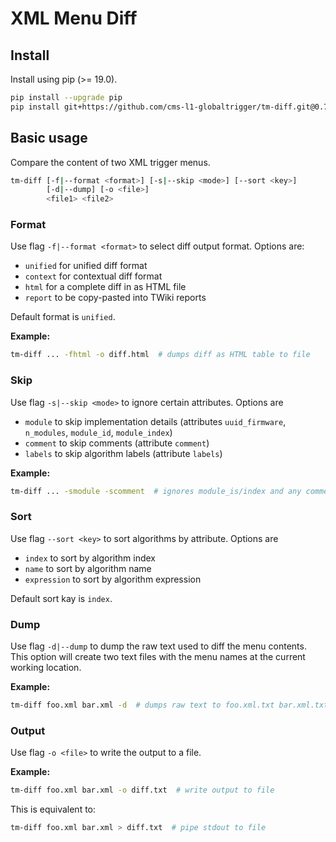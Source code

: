 XML Menu Diff
=============

## Install

Install using pip (>= 19.0).

```bash
pip install --upgrade pip
pip install git+https://github.com/cms-l1-globaltrigger/tm-diff.git@0.7.3
```

## Basic usage

Compare the content of two XML trigger menus.

```bash
tm-diff [-f|--format <format>] [-s|--skip <mode>] [--sort <key>]
        [-d|--dump] [-o <file>]
        <file1> <file2>
```

### Format

Use flag `-f|--format <format>` to select diff output format. Options are:

 * `unified` for unified diff format
 * `context` for contextual diff format
 * `html` for a complete diff in as HTML file
 * `report` to be copy-pasted into TWiki reports

Default format is `unified`.

**Example:**

```bash
tm-diff ... -fhtml -o diff.html  # dumps diff as HTML table to file
```

### Skip

Use flag `-s|--skip <mode>` to ignore certain attributes. Options are

 * `module` to skip implementation details (attributes `uuid_firmware`, `n_modules`, `module_id`, `module_index`)
 * `comment` to skip comments (attribute `comment`)
 * `labels` to skip algorithm labels (attribute `labels`)

**Example:**

```bash
tm-diff ... -smodule -scomment  # ignores module_is/index and any comments
```

### Sort

Use flag `--sort <key>` to sort algorithms by attribute. Options are

 * `index` to sort by algorithm index
 * `name` to sort by algorithm name
 * `expression` to sort by algorithm expression

Default sort kay is `index`.

### Dump

Use flag `-d|--dump` to dump the raw text used to diff the menu contents. This
option will create two text files with the menu names at the current working location.

**Example:**

```bash
tm-diff foo.xml bar.xml -d  # dumps raw text to foo.xml.txt bar.xml.txt
```

### Output

Use flag `-o <file>` to write the output to a file.

**Example:**

```bash
tm-diff foo.xml bar.xml -o diff.txt  # write output to file
```

This is equivalent to:

```bash
tm-diff foo.xml bar.xml > diff.txt  # pipe stdout to file
```

